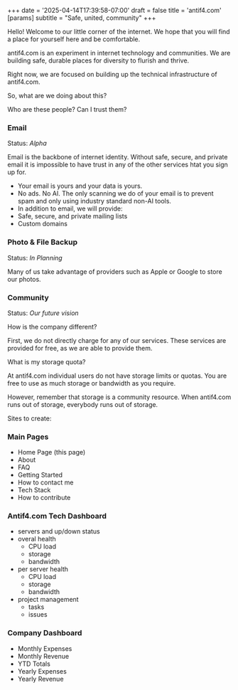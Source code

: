 +++
date = '2025-04-14T17:39:58-07:00'
draft = false
title = 'antif4.com'
[params]
  subtitle = "Safe, united, community"
+++

Hello! Welcome to our little corner of the internet. We hope that you will find a place for yourself here and be comfortable. 

antif4.com is an experiment in internet technology and communities. We are building safe, durable places for diversity to flurish and thrive. 

Right now, we are focused on building up the technical infrastructure of antif4.com. 

So, what are we doing about this? 

Who are these people? 
Can I trust them? 

### Email

Status: *Alpha*

Email is the backbone of internet identity. Without safe, secure, and private email it is impossible to have trust in any of the other services htat you sign up for. 
 * Your email is yours and your data is yours. 
 * No ads. No AI. The only scanning we do of your email is to prevent spam and only using industry standard non-AI tools. 
 * In addition to email, we will provide: 
  * Safe, secure, and private mailing lists
  * Custom domains

### Photo & File Backup 

Status: *In Planning*

Many of us take advantage of providers such as Apple or Google to store our photos. 

### Community 

Status: *Our future vision*

How is the company different? 

First, we do not directly charge for any of our services. These services are provided for free, as we are able to provide them.

What is my storage quota? 

At antif4.com individual users do not have storage limits or quotas. You are free to use as much storage or bandwidth as you require. 

However, remember that storage is a community resource. When antif4.com runs out of storage, everybody runs out of storage.




Sites to create:

### Main Pages

* Home Page (this page)
* About
* FAQ
* Getting Started
* How to contact me
* Tech Stack
* How to contribute

### Antif4.com Tech Dashboard

* servers and up/down status
* overal health
  * CPU load
  * storage
  * bandwidth
* per server health
  * CPU load
  * storage
  * bandwidth
* project management
  * tasks
  * issues

### Company Dashboard
  * Monthly Expenses
  * Monthly Revenue
  * YTD Totals
  * Yearly Expenses
  * Yearly Revenue
